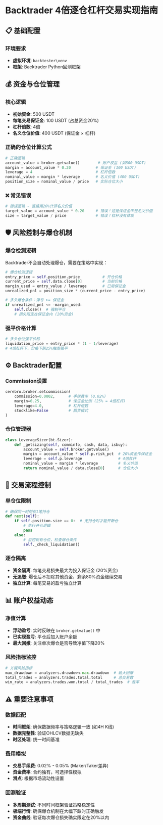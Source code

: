 # Backtrader 4倍逐仓杠杆交易实现指南

 
## 📋 基础配置

### 环境要求
- **虚拟环境**: `backtester\venv`
- **框架**: Backtrader Python回测框架

## 💰 资金与仓位管理

### 核心逻辑
- **初始资金**: 500 USDT
- **每笔交易保证金**: 100 USDT (占总资金20%)
- **杠杆倍数**: 4倍
- **名义仓位价值**: 400 USDT (保证金 × 杠杆)

### 正确的仓位计算公式
```python
# 正确逻辑
account_value = broker.getvalue()        # 账户权益 (如500 USDT)
margin = account_value * 0.20           # 保证金 (100 USDT)
leverage = 4                            # 杠杆倍数
nominal_value = margin * leverage       # 名义价值 (400 USDT)
position_size = nominal_value / price   # 实际仓位大小
```

### ❌ 常见错误
```python
# 错误逻辑 - 直接用20%计算名义价值
target_value = account_value * 0.20     # 错误！这是保证金不是名义价值
size = target_value / price             # 错误！杠杆没有体现
```

## 🛡️ 风险控制与爆仓机制

### 爆仓检测逻辑
Backtrader不会自动处理爆仓，需要在策略中实现：

```python
# 爆仓检测逻辑
entry_price = self.position.price          # 开仓价格
current_price = self.data.close[0]         # 当前价格
margin_used = entry_value / leverage       # 已用保证金
unrealized_pnl = position_size * (current_price - entry_price)

# 多头爆仓条件：浮亏 >= 保证金
if unrealized_pnl <= -margin_used:
    self.close()  # 强制平仓
    # 损失限定在保证金内 (20%资金)
```

### 强平价格计算
```python
# 多头仓位强平价格
liquidation_price = entry_price * (1 - 1/leverage)
# 4倍杠杆下，价格下跌25%触发强平
```

## ⚙️ Backtrader配置

### Commission设置
```python
cerebro.broker.setcommission(
    commission=0.0002,      # 手续费率 (0.02%)
    margin=0.25,            # 保证金比例 (25% = 4倍杠杆)
    leverage=4.0,           # 杠杆倍数
    stocklike=False         # 期货模式
)
```

### 仓位管理器
```python
class LeverageSizer(bt.Sizer):
    def _getsizing(self, comminfo, cash, data, isbuy):
        account_value = self.broker.getvalue()
        margin = account_value * self.p.risk_pct  # 20%资金作保证金
        leverage = self.p.leverage                # 4倍杠杆
        nominal_value = margin * leverage         # 名义价值
        return nominal_value / data.close[0]      # 仓位大小
```

## 🔄 交易流程控制

### 单仓位限制
```python
# 确保同一时刻仅1笔持仓
def next(self):
    if self.position.size == 0:  # 无持仓时才能开新仓
        # 执行开仓逻辑
        pass
    else:
        # 监控现有仓位，检查爆仓条件
        self._check_liquidation()
```

### 逐仓隔离
- **资金隔离**: 每笔交易损失最大为投入保证金 (20%资金)
- **无追缴**: 爆仓后不扣除其他资金，剩余80%资金继续交易
- **独立计算**: 每笔交易的盈亏独立计算

## 📊 账户权益动态

### 净值计算
- **浮动盈亏**: 实时反映在 `broker.getvalue()` 中
- **已实现盈亏**: 平仓后加入账户余额
- **最大回撤**: 关注单次爆仓是否导致净值下降20%

### 风险指标监控
```python
# 关键风险指标
max_drawdown = analyzers.drawdown.max.drawdown  # 最大回撤
total_trades = analyzers.trades.total.total     # 总交易数
win_rate = analyzers.trades.won.total / total_trades  # 胜率
```

## ⚠️ 重要注意事项

### 数据匹配
- **时间框架**: 确保数据频率与策略逻辑一致 (如4H K线)
- **数据完整性**: 验证OHLCV数据无缺失
- **时区处理**: 统一时间基准

### 费用模拟
- **交易手续费**: 0.02% - 0.05% (Maker/Taker差异)
- **资金费率**: 合约独有，可选择性模拟
- **滑点**: 根据市场流动性设置

### 回测验证
- **多周期测试**: 不同时间框架验证策略稳定性
- **极端行情**: 确保爆仓机制在大幅下跌时正确触发
- **资金曲线**: 验证每次爆仓损失确实限定在20%以内
